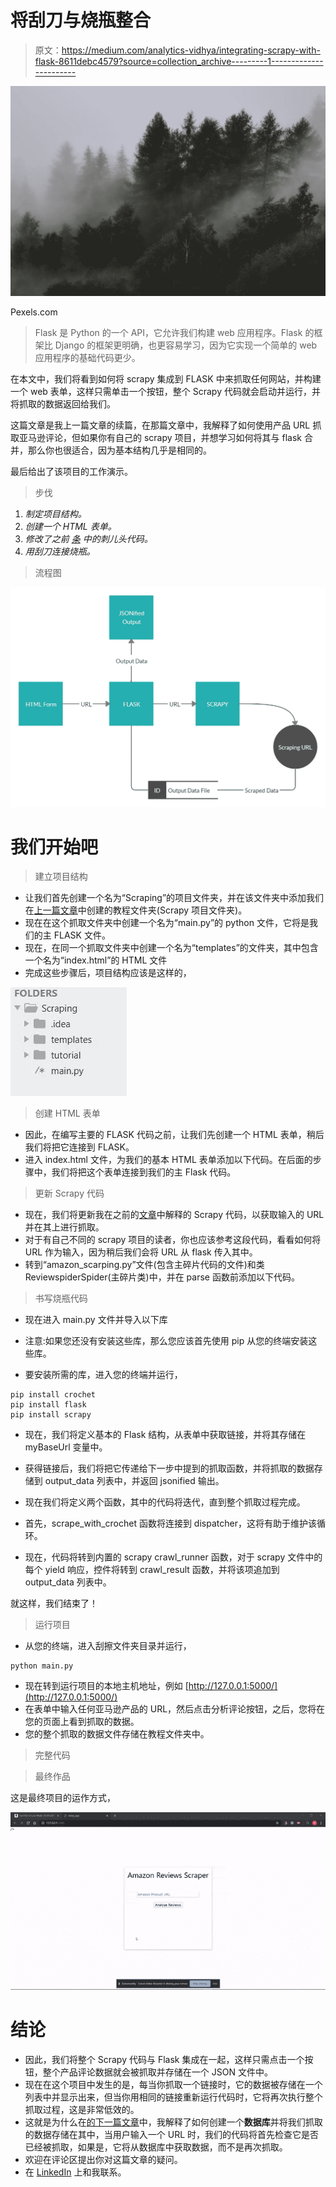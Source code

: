 # 将刮刀与烧瓶整合

> 原文：<https://medium.com/analytics-vidhya/integrating-scrapy-with-flask-8611debc4579?source=collection_archive---------1----------------------->

![](img/f48b3cf25b9c5927e69da9d1e3046645.png)

Pexels.com

> Flask 是 Python 的一个 API，它允许我们构建 web 应用程序。Flask 的框架比 Django 的框架更明确，也更容易学习，因为它实现一个简单的 web 应用程序的基础代码更少。

在本文中，我们将看到如何将 scrapy 集成到 FLASK 中来抓取任何网站，并构建一个 web 表单，这样只需单击一个按钮，整个 Scrapy 代码就会启动并运行，并将抓取的数据返回给我们。

这篇文章是我上一篇文章的续篇，在那篇文章中，我解释了如何使用产品 URL 抓取亚马逊评论，但如果你有自己的 scrapy 项目，并想学习如何将其与 flask 合并，那么你也很适合，因为基本结构几乎是相同的。

最后给出了该项目的工作演示。

> 步伐

1.  *制定项目结构。*
2.  *创建一个 HTML 表单。*
3.  *修改了之前* [*条*](/analytics-vidhya/web-scraping-a-to-z-using-scrapy-6ece8b303793) *中的刺儿头代码。*
4.  *用刮刀连接烧瓶。*

> 流程图

![](img/df308320d7a7d3bf826a2adc1478fe63.png)

# 我们开始吧

> 建立项目结构

*   让我们首先创建一个名为“Scraping”的项目文件夹，并在该文件夹中添加我们在[上一篇文章](/analytics-vidhya/web-scraping-a-to-z-using-scrapy-6ece8b303793)中创建的教程文件夹(Scrapy 项目文件夹)。
*   现在在这个抓取文件夹中创建一个名为“main.py”的 python 文件，它将是我们的主 FLASK 文件。
*   现在，在同一个抓取文件夹中创建一个名为“templates”的文件夹，其中包含一个名为“index.html”的 HTML 文件
*   完成这些步骤后，项目结构应该是这样的，

![](img/4d79782e1df74fed385f59c2f2d4079d.png)

> 创建 HTML 表单

*   因此，在编写主要的 FLASK 代码之前，让我们先创建一个 HTML 表单，稍后我们将把它连接到 FLASK。
*   进入 index.html 文件，为我们的基本 HTML 表单添加以下代码。在后面的步骤中，我们将把这个表单连接到我们的主 Flask 代码。

> 更新 Scrapy 代码

*   现在，我们将更新我在之前的[文章](/analytics-vidhya/web-scraping-a-to-z-using-scrapy-6ece8b303793)中解释的 Scrapy 代码，以获取输入的 URL 并在其上进行抓取。
*   对于有自己不同的 scrapy 项目的读者，你也应该参考这段代码，看看如何将 URL 作为输入，因为稍后我们会将 URL 从 flask 传入其中。
*   转到“amazon_scarping.py”文件(包含主碎片代码的文件)和类 ReviewspiderSpider(主碎片类)中，并在 parse 函数前添加以下代码。

> 书写烧瓶代码

*   现在进入 main.py 文件并导入以下库

*   注意:如果您还没有安装这些库，那么您应该首先使用 pip 从您的终端安装这些库。
*   要安装所需的库，进入您的终端并运行，

```
pip install crochet
pip install flask
pip install scrapy
```

*   现在，我们将定义基本的 Flask 结构，从表单中获取链接，并将其存储在 myBaseUrl 变量中。
*   获得链接后，我们将把它传递给下一步中提到的抓取函数，并将抓取的数据存储到 output_data 列表中，并返回 jsonified 输出。

*   现在我们将定义两个函数，其中的代码将迭代，直到整个抓取过程完成。
*   首先，scrape_with_crochet 函数将连接到 dispatcher，这将有助于维护该循环。
*   现在，代码将转到内置的 scrapy crawl_runner 函数，对于 scrapy 文件中的每个 yield 响应，控件将转到 crawl_result 函数，并将该项追加到 output_data 列表中。

就这样，我们结束了！

> 运行项目

*   从您的终端，进入刮擦文件夹目录并运行，

```
python main.py
```

*   现在转到运行项目的本地主机地址，例如 [http://127.0.0.1:5000/](http://127.0.0.1:5000/)
*   在表单中输入任何亚马逊产品的 URL，然后点击分析评论按钮，之后，您将在您的页面上看到抓取的数据。
*   您的整个抓取的数据文件存储在教程文件夹中。

> 完整代码

> 最终作品

这是最终项目的运作方式，

![](img/caebae04c8a00948f5c07cbf5b7cc82e.png)

# 结论

*   因此，我们将整个 Scrapy 代码与 Flask 集成在一起，这样只需点击一个按钮，整个产品评论数据就会被抓取并存储在一个 JSON 文件中。
*   现在在这个项目中发生的是，每当你抓取一个链接时，它的数据被存储在一个列表中并显示出来，但当你用相同的链接重新运行代码时，它将再次执行整个抓取过程，这是非常低效的。
*   这就是为什么在[的下一篇文章](/analytics-vidhya/connecting-scrapy-to-mysql-database-in-flask-256adc70b321)中，我解释了如何创建一个**数据库**并将我们抓取的数据存储在其中，当用户输入一个 URL 时，我们的代码将首先检查它是否已经被抓取，如果是，它将从数据库中获取数据，而不是再次抓取。
*   欢迎在评论区提出你对这篇文章的疑问。
*   在 [LinkedIn](https://www.linkedin.com/in/rohan-goel-b0a6ab160/) 上和我联系。